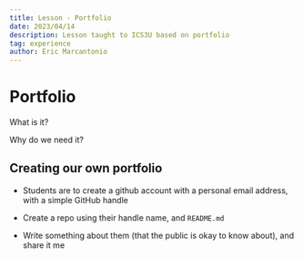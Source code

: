 ```yaml
---
title: Lesson - Portfolio
date: 2023/04/14
description: Lesson taught to ICS3U based on portfolio
tag: experience
author: Eric Marcantonio
---
```


# Portfolio

What is it?

Why do we need it?


## Creating our own portfolio

- Students are to create a github account with a personal email address, with a simple GitHub handle

- Create a repo using their handle name, and `README.md`

- Write something about them (that the public is okay to know about), and share it me